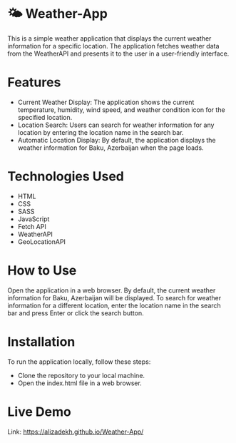 # 🌤️ Weather-App
This is a simple weather application that displays the current weather information for a specific location. The application fetches weather data from the WeatherAPI and presents it to the user in a user-friendly interface.

# Features
- Current Weather Display: The application shows the current temperature, humidity, wind speed, and weather condition icon for the specified location.
- Location Search: Users can search for weather information for any location by entering the location name in the search bar.
- Automatic Location Display: By default, the application displays the weather information for Baku, Azerbaijan when the page loads.
# Technologies Used
- HTML
- CSS
- SASS
- JavaScript
- Fetch API
- WeatherAPI
- GeoLocationAPI
# How to Use
Open the application in a web browser.
By default, the current weather information for Baku, Azerbaijan will be displayed.
To search for weather information for a different location, enter the location name in the search bar and press Enter or click the search button.
# Installation
To run the application locally, follow these steps:
- Clone the repository to your local machine.
- Open the index.html file in a web browser.

# Live Demo
Link: https://alizadekh.github.io/Weather-App/

